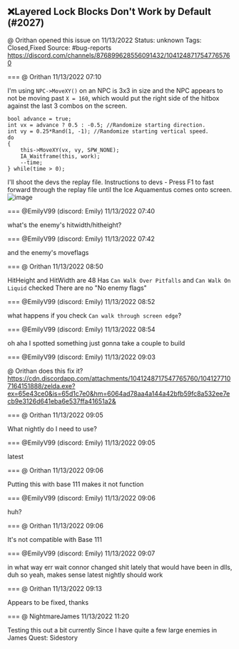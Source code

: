## ❌Layered Lock Blocks Don't Work by Default (#2027)
@ Orithan opened this issue on 11/13/2022
Status: unknown
Tags: Closed,Fixed
Source: #bug-reports https://discord.com/channels/876899628556091432/1041248717547765760


=== @ Orithan 11/13/2022 07:10

I'm using ``NPC->MoveXY()`` on an NPC is 3x3 in size and the NPC appears to not be moving past ``X = 160``, which would put the right side of the hitbox against the last 3 combos on the screen.

```
bool advance = true; 
int vx = advance ? 0.5 : -0.5; //Randomize starting direction.
int vy = 0.25*Rand(1, -1); //Randomize starting vertical speed.
do
{
    this->MoveXY(vx, vy, SPW_NONE);
    IA_Waitframe(this, work);
    --time;
} while(time > 0);
```

I'll shoot the devs the replay file.
Instructions to devs - Press F1 to fast forward through the replay file until the Ice Aquamentus comes onto screen.
![image](https://cdn.discordapp.com/attachments/1041248717547765760/1041248763538321408/zc_screen00004.png?ex=65e4227a&is=65d1ad7a&hm=3049d608abc2a67aba2029d5a8dc9fe6f017d33bda79630f687226a5aa2cba5d&)

=== @EmilyV99 (discord: Emily) 11/13/2022 07:40

what's the enemy's hitwidth/hitheight?

=== @EmilyV99 (discord: Emily) 11/13/2022 07:42

and the enemy's moveflags

=== @ Orithan 11/13/2022 08:50

HitHeight and HitWidth are 48
Has ``Can Walk Over Pitfalls`` and ``Can Walk On Liquid`` checked
There are no "No enemy flags"

=== @EmilyV99 (discord: Emily) 11/13/2022 08:52

what happens if you check `Can walk through screen edge`?

=== @EmilyV99 (discord: Emily) 11/13/2022 08:54

oh
aha
I spotted something
just gonna take a couple to build

=== @EmilyV99 (discord: Emily) 11/13/2022 09:03

@ Orithan does this fix it?
https://cdn.discordapp.com/attachments/1041248717547765760/1041277107164151888/zelda.exe?ex=65e43ce0&is=65d1c7e0&hm=6064ad78aa4a144a42bfb59fc8a532ee7ecb9e3126d641eba6e537ffa41651a2&

=== @ Orithan 11/13/2022 09:05

What nightly do I need to use?

=== @EmilyV99 (discord: Emily) 11/13/2022 09:05

latest

=== @ Orithan 11/13/2022 09:06

Putting this with base 111 makes it not function

=== @EmilyV99 (discord: Emily) 11/13/2022 09:06

huh?

=== @ Orithan 11/13/2022 09:06

It's not compatible with Base 111

=== @EmilyV99 (discord: Emily) 11/13/2022 09:07

in what way
err
wait
connor changed shit lately that would have been in dlls, duh
so yeah, makes sense
latest nightly should work

=== @ Orithan 11/13/2022 09:13

Appears to be fixed, thanks

=== @ NightmareJames 11/13/2022 11:20

Testing this out a bit currently
Since I have quite a few large enemies in James Quest:  Sidestory

